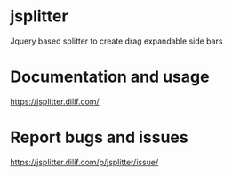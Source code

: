 # jsplitter
Jquery based splitter to create drag expandable side bars

# Documentation and usage
https://jsplitter.dilif.com/

# Report bugs and issues
https://jsplitter.dilif.com/p/jsplitter/issue/
